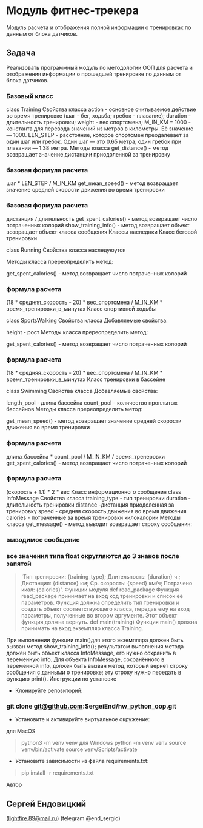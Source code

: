 # Модуль фитнес-трекера
Модуль расчета и отображения полной информации о тренировках по данным от блока датчиков.
## Задача
Реализовать программный модуль по методологии ООП для расчета и отображения информации о прошедшей тренировке по данным от блока датчиков.

### Базовый класс
class Training
Свойства класса
action - основное считываемое действие во время тренировке (шаг - бег, ходьба; гребок - плавание);
duration - длительность тренировки;
weight - вес спортсмена;
M_IN_KM = 1000 - константа для перевода значений из метров в километры. Её значение — 1000.
LEN_STEP - расстояние, которое спортсмен преодалевает за один шаг или гребок. Один шаг — это 0.65 метра, один гребок при плавании — 1.38 метра.
Методы класса
get_distance() - метод возвращает значение дистанции приодоленной за тренировку
### базовая формула расчета
шаг * LEN_STEP / M_IN_KM
get_mean_speed() - метод возвращает значение средней скорости движения во время тренировки
### базовая формула расчета
дистанция / длительность
get_spent_calories() - метод возвращает число потраченных колорий
show_training_info() - метод возвращает объект возвращает объект класса сообщения
Классы наследнки
Класс беговой тренировки

class Running
Свойства класса
наследуюутся

Методы класса
пререопределить метод:

get_spent_calories() - метод возвращает число потраченных колорий
### формула расчета
(18 * средняя_скорость - 20) * вес_спортсмена / M_IN_KM * время_тренировки_в_минутах
Класс спортивной ходьбы

class SportsWalking
Свойства класса
Добавляемые свойства:

height - рост
Методы класса
пререопределить метод:

get_spent_calories() - метод возвращает число потраченных колорий
### формула расчета
(18 * средняя_скорость - 20) * вес_спортсмена / M_IN_KM * время_тренировки_в_минутах
Класс тренировки в бассейне

class Swimming
Свойства класса
Добавляемые свойства:

length_pool - длина бассейна
count_pool - количество проплытых бассейнов
Методы класса
пререопределить метод:

get_mean_speed() - метод возвращает значение средней скорости движения во время тренировки
### формула расчета
длина_бассейна * count_pool / M_IN_KM / время_тренеровки
get_spent_calories() - метод возвращает число потраченных колорий
### формула расчета
(скорость + 1.1) * 2 * вес
Класс информационного сообщения
class InfoMessage
Свойства класса
training_type - тип тренировки
duration - длительность тренировки
distance -дистанция приодоленная за тренировку
speed - средняя скорость движения во время движения
calories - потраченные за время тренировки килокалории
Методы класса
get_message() - метод выводит возвращает строку сообщения:
### выводимое сообщение
### все значения типа float округляются до 3 знаков после запятой
> 'Тип тренировки: {training_type}; Длительность: {duration} ч.; Дистанция: {distance} км; Ср. скорость: {speed} км/ч; Потрачено ккал: {calories}'.
Функции модуля
> def read_package
Функция read_package принимает на вход код тренировки и список её параметров.
Функция должна определить тип тренировки и создать объект соответствующего класса, передав ему на вход параметры, полученные во втором аргументе. Этот объект функция должна вернуть.
> def main(training)
Функция main() должна принимать на вход экземпляр класса Training.

При выполнении функции main()для этого экземпляра должен быть вызван метод show_training_info(); результатом выполнения метода должен быть объект класса InfoMessage, его нужно сохранить в переменную info.
Для объекта InfoMessage, сохранённого в переменной info, должен быть вызван метод, который вернет строку сообщения с данными о тренировке; эту строку нужно передать в функцию print().
Инструкции по установке
- Клонируйте репозиторий:

### git clone git@github.com:SergeiEnd/hw_python_oop.git
- Установите и активируйте виртуальное окружение:

для MacOS
> python3 -m venv venv
для Windows
> python -m venv venv
> source venv/bin/activate
> source venv/Scripts/activate
- Установите зависимости из файла requirements.txt:

> pip install -r requirements.txt

Автор
## Сергей Ендовицкий 
(lightfire.89@mail.ru) 
(telegram @end_sergio)
